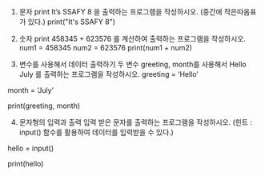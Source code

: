 1. 문자 print
It’s SSAFY 8 을 출력하는 프로그램을 작성하시오. (중간에 작은따옴표가 있다.)
print("It's SSAFY 8")

2. 숫자 print
458345 + 623576 를 계산하여 출력하는 프로그램을 작성하시오.
num1 = 458345
num2 = 623576
print(num1 + num2)

3. 변수를 사용해서 데이터 출력하기
두 변수 greeting, month를 사용해서 Hello July 를 출력하는
프로그램을 작성하시오.
greeting = ‘Hello’

month = ‘July’

print(greeting, month)

4. 문자형의 입력과 출력
입력 받은 문자를 출력하는 프로그램을 작성하시오.
(힌트 : input() 함수를 활용하여 데이터를 입력받을 수 있다.)

hello = input()

print(hello)